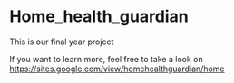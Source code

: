# Home_health_guardian
This is our final year project

If you want to learn more, feel free to take a look on
https://sites.google.com/view/homehealthguardian/home
